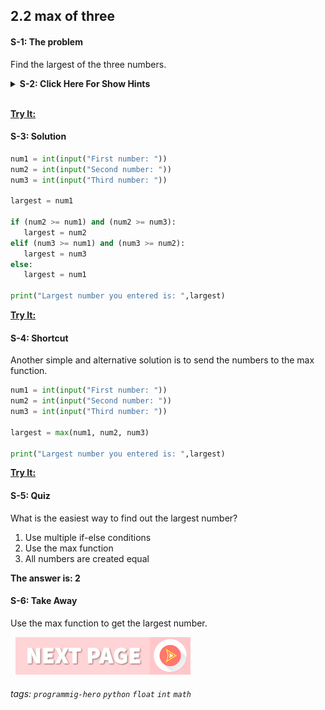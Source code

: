 
## 2.2 max of three

#### S-1: The problem
Find the largest of the three numbers.

<details>
 <summary><b>S-2: Click Here For Show Hints</b></summary>
   <p> Ask the user to enter three numbers. 

Then, you can run multiple comparisons to compare which one is the largest. 

At first, you can consider that the first number is the largest. 

Then compare the second number with the first number and the third number. If the second number is greater or equal to the first number and the second number is greater or equal to the third number, then the second number is the largest. 

Similarly, compare the third number with the first or second number. 

Otherwise, the first number will be the largest. 

Think about it. And try yourself first. </p>
 </details>
<br>

**[Try It:](/https://play.google.com/store/apps/details?id=com.learnprogramming.codecamp)**

#### S-3: Solution
```python
num1 = int(input("First number: "))
num2 = int(input("Second number: "))
num3 = int(input("Third number: "))
 
largest = num1
 
if (num2 >= num1) and (num2 >= num3):
   largest = num2
elif (num3 >= num1) and (num3 >= num2):
   largest = num3
else:
   largest = num1
 
print("Largest number you entered is: ",largest)
```

**[Try It:](/https://play.google.com/store/apps/details?id=com.learnprogramming.codecamp)**

#### S-4: Shortcut
Another simple and alternative solution is to send the numbers to the max function. 
```python
num1 = int(input("First number: "))
num2 = int(input("Second number: "))
num3 = int(input("Third number: "))
 
largest = max(num1, num2, num3)
 
print("Largest number you entered is: ",largest)
```

**[Try It:](/https://play.google.com/store/apps/details?id=com.learnprogramming.codecamp)**

#### S-5: Quiz
What is the easiest way to find out the largest number?

1. Use multiple if-else conditions
2. Use the max function
3. All numbers are created equal

**The answer is: 2**

#### S-6: Take Away
Use the max function to get the largest number.

&nbsp;
[![Next Page](../assets/next-button.png)](Average-of-numbers.md)
&nbsp;

###### tags: `programmig-hero` `python` `float` `int` `math` 